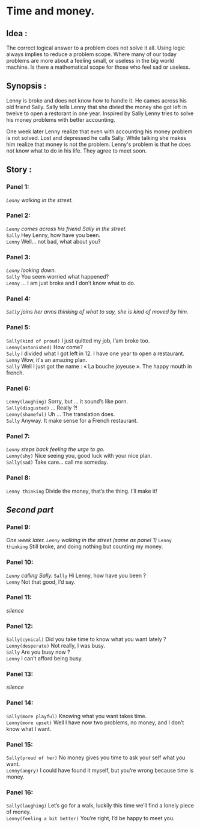 # Time and money.

## Idea : 

The correct logical answer to a problem does not solve it all. Using logic always implies to reduce a problem scope. 
Where many of our today problems are more about a feeling small, or useless in the big world machine. 
Is there a mathematical scope for those who feel sad or useless. 

## Synopsis :

Lenny is broke and does not know how to handle it. 
He cames across his old friend Sally. 
Sally tells Lenny that she divied the money she got left in twelve to open a restorant in one year.
Inspired by Sally Lenny tries to solve his money problems with better accounting.  

One week later Lenny realize that even with accounting his money problem is not solved. 
Lost and depressed he calls Sally. 
While talking she makes him realize that money is not the problem.
Lenny's problem is that he does not know what to do in his life.
They agree to meet soon.

## Story :


### Panel 1:

*`Lenny` walking in the street.*

### Panel 2:

*`Lenny` comes across his friend Sally in the street.*  
`Sally` Hey Lenny, how have you been.  
`Lenny` Well… not bad, what about you?

### Panel 3:

*`Lenny` looking down.*  
`Sally` You seem worried what happened?    
`Lenny` … I am just broke and I don’t know what to do.

### Panel 4:

*`Sally` joins her arms thinking of what to say, she is kind of moved by him.*

### Panel 5:

`Sally(kind of proud)` I just quitted my job, I’am broke too.  
`Lenny(astonished)` How come?  
`Sally` I divided what I got left in 12. I have one year to open a restaurant. 
`Lenny` Wow, it's an amazing plan.  
`Sally` Well I just got the name : « La bouche joyeuse ». The happy mouth in french. 

### Panel 6:
 
`Lenny(laughing)` Sorry, but … it sound’s like porn.  
`Sally(disgusted)` … Really ?!  
`Lenny(shameful)` Uh … The translation does.  
`Sally` Anyway. It make sense for a French restaurant.

### Panel 7:

*`Lenny` steps back feeling the urge to go.*  
`Lenny(shy)` Nice seeing you, good luck with your nice plan.  
`Sally(sad)` Take care… call me someday.

### Panel 8:

`Lenny thinking` Divide the money, that’s the thing. I’ll make it!

*Second part*
-----

### Panel 9:

*One week later.*
*`Lenny` walking in the street.(same as panel 1)*
`Lenny thinking` Still broke, and doing nothing but counting my money.

### Panel 10:

*`Lenny` calling Sally.*
`Sally` Hi Lenny, how have you been ?  
`Lenny` Not that good, I’d say.

### Panel 11:

*silence*

### Panel 12:

`Sally(cynical)` Did you take time to know what you want lately ?  
`Lenny(desperate)` Not really, I was busy.  
`Sally` Are you busy now ?  
`Lenny` I can’t afford being busy. 

### Panel 13:

*silence*

### Panel 14:

`Sally(more playful)` Knowing what you want takes time.  
`Lenny(more upset)` Well I have now two problems, no money, and I don’t know what I want.

### Panel 15:

`Sally(proud of her)` No money gives you time to ask your self what you want.  
`Lenny(angry)` I could have found it myself, but you’re wrong because time is money.

### Panel 16:

`Sally(laughing)` Let’s go for a walk, luckily this time we’ll find a lonely piece of money.  
`Lenny(feeling a bit better)` You’re right, I’d be happy to meet you.


